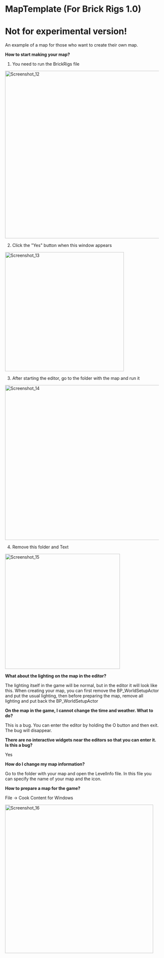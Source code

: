 # MapTemplate (For Brick Rigs 1.0)
# **Not for experimental version!**

An example of a map for those who want to create their own map.



**How to start making your map?**

1. You need to run the BrickRigs file

<img width="547" alt="Screenshot_12" src="https://user-images.githubusercontent.com/38829120/128330025-d098bcc0-2414-4046-a172-dd5796eba081.png">

2. Click the "Yes" button when this window appears

<img width="389" alt="Screenshot_13" src="https://user-images.githubusercontent.com/38829120/128330491-5140d3d6-8be3-4c32-ae6e-b31a9446b001.png">

3. After starting the editor, go to the folder with the map and run it

<img width="506" alt="Screenshot_14" src="https://user-images.githubusercontent.com/38829120/128332561-1e22ffec-0f00-4bee-9aac-14a82f5d82bd.png">

4. Remove this folder and Text

<img width="376" alt="Screenshot_15" src="https://user-images.githubusercontent.com/38829120/128332698-a9a2d582-9440-4214-a766-5b470faf1381.png">


**What about the lighting on the map in the editor?**

The lighting itself in the game will be normal, but in the editor it will look like this. When creating your map, you can first remove the BP_WorldSetupActor and put the usual lighting, then before preparing the map, remove all lighting and put back the BP_WorldSetupActor

**On the map in the game, I cannot change the time and weather. What to do?**

This is a bug. You can enter the editor by holding the O button and then exit. The bug will disappear.

**There are no interactive widgets near the editors so that you can enter it. Is this a bug?**

Yes

**How do I change my map information?**

Go to the folder with your map and open the LevelInfo file. In this file you can specify the name of your map and the icon.

**How to prepare a map for the game?**

File -> Cook Content for Windows

<img width="485" alt="Screenshot_16" src="https://user-images.githubusercontent.com/38829120/128335040-fe0de598-a1a1-4692-bf0c-8b2f32ad26f7.png">

